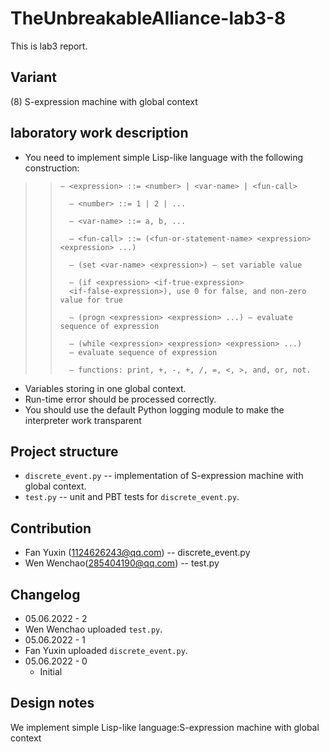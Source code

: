 # TheUnbreakableAlliance-lab3-8

This is lab3 report.

## Variant

(8) S-expression machine with global context

## laboratory work description

- You need to implement simple Lisp-like language with the following construction:

> >     – <expression> ::= <number> | <var-name> | <fun-call>
>  >
>  >       – <number> ::= 1 | 2 | ...
>   >
>   >       – <var-name> ::= a, b, ...
>   >
>   >       – <fun-call> ::= (<fun-or-statement-name> <expression> <expression> ...)
>   >
>   >       – (set <var-name> <expression>) – set variable value
>   >
>   >       – (if <expression> <if-true-expression>
>   >       <if-false-expression>), use 0 for false, and non-zero value for true
>   >
>   >       – (progn <expression> <expression> ...) – evaluate sequence of expression
>   >
>   >       – (while <expression> <expression> <expression> ...)
>   >       – evaluate sequence of expression
>   >
>   >       – functions: print, +, -, +, /, =, <, >, and, or, not.

- Variables storing in one global context.
- Run-time error should be processed correctly.
- You should use the default Python logging module to make the interpreter work transparent

## Project structure

- `discrete_event.py` -- implementation of S-expression machine with global context.
- `test.py` -- unit and PBT tests for `discrete_event.py`.

## Contribution

- Fan Yuxin (1124626243@qq.com) -- discrete_event.py
- Wen Wenchao(285404190@qq.com) -- test.py

## Changelog

- 05.06.2022 - 2
- Wen Wenchao uploaded `test.py`.
- 05.06.2022 - 1
- Fan Yuxin uploaded `discrete_event.py`.
- 05.06.2022 - 0
  - Initial

## Design notes

We implement simple Lisp-like language:S-expression machine with global context
